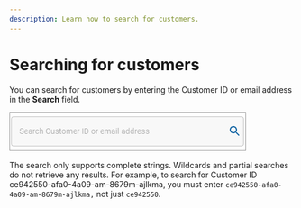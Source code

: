 ```yaml
---
description: Learn how to search for customers.
---
```


# Searching for customers

You can search for customers by entering the Customer ID or email address in the **Search** field.

<div align="left">

<img src="../../../.gitbook/assets/CustomersSearchBarImage.png" alt="">

</div>

The search only supports complete strings. Wildcards and partial searches do not retrieve any results. For example, to search for Customer ID ce942550-afa0-4a09-am-8679m-ajlkma, you must enter `ce942550-afa0-4a09-am-8679m-ajlkma,` not just `ce942550`.
